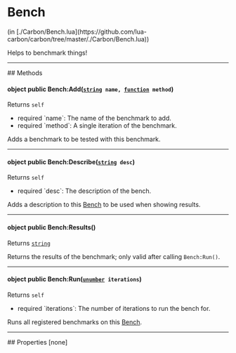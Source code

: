 <link href="../../style.css" rel="stylesheet" type="text/css"/>
<h1 class="class-title">Bench</h1>
<span class="file-link">(in [./Carbon/Bench.lua](https://github.com/lua-carbon/carbon/tree/master/./Carbon/Bench.lua))</span><br/>

Helps to benchmark things!


<hr />
## Methods
<h4 class="method-name"><span class="doc-scope doc-object">object</span> <span class="doc-visibility doc-public">public</span> Bench:Add(<code><a href="Types#string">string</a> name, <a href="Types#function">function</a> method</code>)</h4>
<p class="method-returns bold">Returns <code>self</code></p>
<ul class="doc-arg-list">
<li><span class="doc-arg-level doc-required">required</span>  `name`: The name of the benchmark to add.</li>
<li><span class="doc-arg-level doc-required">required</span>  `method`: A single iteration of the benchmark.</li>
</ul>

Adds a benchmark to be tested with this benchmark.
<hr/>
<h4 class="method-name"><span class="doc-scope doc-object">object</span> <span class="doc-visibility doc-public">public</span> Bench:Describe(<code><a href="Types#string">string</a> desc</code>)</h4>
<p class="method-returns bold">Returns <code>self</code></p>
<ul class="doc-arg-list">
<li><span class="doc-arg-level doc-required">required</span>  `desc`: The description of the bench.</li>
</ul>

Adds a description to this <a href="Classes/Bench">Bench</a> to be used when showing results.
<hr/>
<h4 class="method-name"><span class="doc-scope doc-object">object</span> <span class="doc-visibility doc-public">public</span> Bench:Results()</h4>
<p class="method-returns bold">Returns <code><a href="Types#string">string</a></code></p>
<ul class="doc-arg-list">

</ul>

Returns the results of the benchmark; only valid after calling <code>Bench:Run()</code>.
<hr/>
<h4 class="method-name"><span class="doc-scope doc-object">object</span> <span class="doc-visibility doc-public">public</span> Bench:Run(<code><a href="Types#unumber">unumber</a> iterations</code>)</h4>
<p class="method-returns bold">Returns <code>self</code></p>
<ul class="doc-arg-list">
<li><span class="doc-arg-level doc-required">required</span>  `iterations`: The number of iterations to run the bench for.</li>
</ul>

Runs all registered benchmarks on this <a href="Classes/Bench">Bench</a>.

<hr />
## Properties
[none]